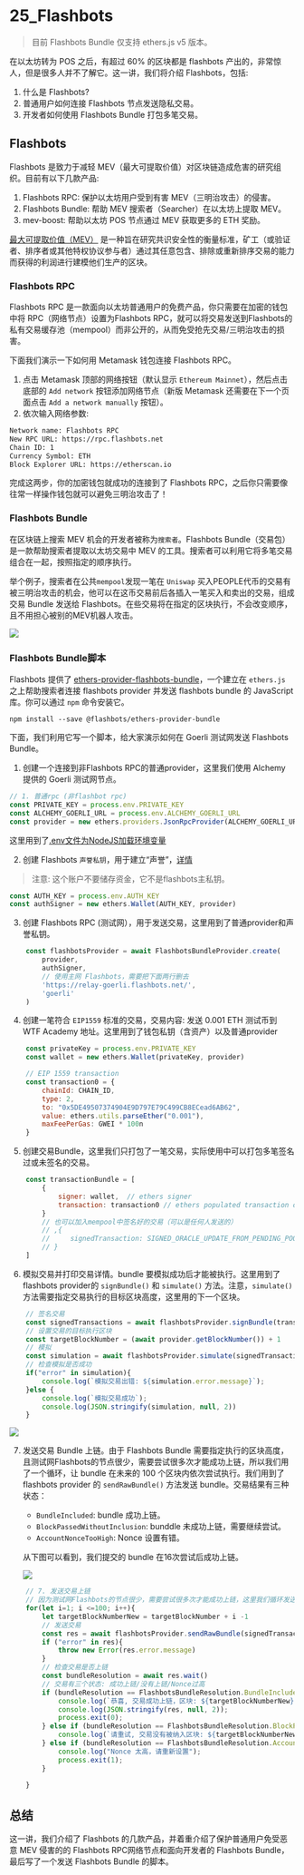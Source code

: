 # 25_Flashbots

> 目前 Flashbots Bundle 仅支持 ethers.js v5 版本。

在以太坊转为 POS 之后，有超过 60% 的区块都是 flashbots 产出的，非常惊人，但是很多人并不了解它。这一讲，我们将介绍 Flashbots，包括:

1. 什么是 Flashbots?
2. 普通用户如何连接 Flashbots 节点发送隐私交易。
3. 开发者如何使用 Flashbots Bundle 打包多笔交易。

## Flashbots

Flashbots 是致力于减轻 MEV（最大可提取价值）对区块链造成危害的研究组织。目前有以下几款产品:

1. Flashbots RPC: 保护以太坊用户受到有害 MEV（三明治攻击）的侵害。
2. Flashbots Bundle: 帮助 MEV 搜索者（Searcher）在以太坊上提取 MEV。
3. mev-boost: 帮助以太坊 POS 节点通过 MEV 获取更多的 ETH 奖励。 

[最大可提取价值（MEV）](https://arxiv.org/abs/1904.05234) 是一种旨在研究共识安全性的衡量标准，矿工（或验证者、排序者或其他特权协议参与者）通过其任意包含、排除或重新排序交易的能力而获得的利润进行建模他们生产的区块。

### Flashbots RPC

Flashbots RPC 是一款面向以太坊普通用户的免费产品，你只需要在加密的钱包中将 RPC（网络节点）设置为Flashbots RPC，就可以将交易发送到Flashbots的私有交易缓存池（mempool）而非公开的，从而免受抢先交易/三明治攻击的损害。

下面我们演示一下如何用 Metamask 钱包连接 Flashbots RPC。

1. 点击 Metamask 顶部的网络按钮（默认显示 `Ethereum Mainnet`），然后点击底部的 `Add network` 按钮添加网络节点（新版 Metamask 还需要在下一个页面点击 `Add a network manually` 按钮）。
2. 依次输入网络参数:

```tex
Network name: Flashbots RPC
New RPC URL: https://rpc.flashbots.net
Chain ID: 1
Currency Symbol: ETH
Block Explorer URL: https://etherscan.io
```

完成这两步，你的加密钱包就成功的连接到了 Flashbots RPC，之后你只需要像往常一样操作钱包就可以避免三明治攻击了！

### Flashbots Bundle

在区块链上搜索 MEV 机会的开发者被称为`搜索者`。Flashbots Bundle（交易包）是一款帮助搜索者提取以太坊交易中 MEV 的工具。搜索者可以利用它将多笔交易组合在一起，按照指定的顺序执行。

举个例子，搜索者在公共`mempool`发现一笔在 `Uniswap` 买入PEOPLE代币的交易有被三明治攻击的机会，他可以在这币交易前后各插入一笔买入和卖出的交易，组成交易 Bundle 发送给 Flashbots。在些交易将在指定的区块执行，不会改变顺序，且不用担心被别的MEV机器人攻击。

![](./img/25-3.jpeg)

### Flashbots Bundle脚本

Flashbots 提供了 [ethers-provider-flashbots-bundle](https://github.com/flashbots/ethers-provider-flashbots-bundle)，一个建立在 `ethers.js` 之上帮助搜索者连接 flashbots provider 并发送 flashbots bundle 的 JavaScript 库。你可以通过 `npm` 命令安装它。

```
npm install --save @flashbots/ethers-provider-bundle
```

下面，我们利用它写一个脚本，给大家演示如何在 Goerli 测试网发送 Flashbots Bundle。

1. 创建一个连接到非Flashbots RPC的普通provider，这里我们使用 Alchemy 提供的 Goerli 测试网节点。

```js
// 1. 普通rpc (非flashbot rpc)
const PRIVATE_KEY = process.env.PRIVATE_KEY
const ALCHEMY_GOERLI_URL = process.env.ALCHEMY_GOERLI_URL 
const provider = new ethers.providers.JsonRpcProvider(ALCHEMY_GOERLI_URL)
```

这里用到了[.env文件为NodeJS加载环境变量](https://cloud.tencent.com/developer/article/1817105)

2. 创建 Flashbots `声誉私钥`，用于建立“声誉”，[详情](https://docs.flashbots.net/flashbots-auction/searchers/advanced/reputation)

> 注意: 这个账户不要储存资金，它不是flashbots主私钥。

```js
const AUTH_KEY = process.env.AUTH_KEY
const authSigner = new ethers.Wallet(AUTH_KEY, provider)
```

3. 创建 Flashbots RPC (测试网），用于发送交易，这里用到了普通provider和声誉私钥。

```js
    const flashbotsProvider = await FlashbotsBundleProvider.create(
        provider,
        authSigner,
        // 使用主网 Flashbots，需要把下面两行删去
        'https://relay-goerli.flashbots.net/', 
        'goerli'
    )
```

4. 创建一笔符合 `EIP1559` 标准的交易，交易内容: 发送 0.001 ETH 测试币到 WTF Academy 地址。这里用到了钱包私钥（含资产）以及普通provider

```js
    const privateKey = process.env.PRIVATE_KEY
    const wallet = new ethers.Wallet(privateKey, provider)

    // EIP 1559 transaction
    const transaction0 = {
        chainId: CHAIN_ID,
        type: 2,
        to: "0x5DE49507374904E9D797E79C499CB8ECead6AB62",
        value: ethers.utils.parseEther("0.001"),
        maxFeePerGas: GWEI * 100n
    }
```

5. 创建交易Bundle，这里我们只打包了一笔交易，实际使用中可以打包多笔签名过或未签名的交易。

```js
    const transactionBundle = [
        {
            signer: wallet,  // ethers signer 
            transaction: transaction0 // ethers populated transaction object
        }
        // 也可以加入mempool中签名好的交易（可以是任何人发送的）
        // ,{
        //     signedTransaction: SIGNED_ORACLE_UPDATE_FROM_PENDING_POOL // serialized signed transaction hex
        // }
    ]
```

6. 模拟交易并打印交易详情。bundle 要模拟成功后才能被执行。这里用到了flashbots provider的 `signBundle()` 和 `simulate()` 方法。注意，`simulate()` 方法需要指定交易执行的目标区块高度，这里用的下一个区块。

```js
    // 签名交易
    const signedTransactions = await flashbotsProvider.signBundle(transactionBundle)
    // 设置交易的目标执行区块
    const targetBlockNumber = (await provider.getBlockNumber()) + 1
    // 模拟
    const simulation = await flashbotsProvider.simulate(signedTransactions, targetBlockNumber)
    // 检查模拟是否成功
    if("error" in simulation){
        console.log(`模拟交易出错: ${simulation.error.message}`);
    }else {
        console.log(`模拟交易成功`);
        console.log(JSON.stringify(simulation, null, 2))
    }
```

![](./img/25-4.jpg)

7. 发送交易 Bundle 上链。由于 Flashbots Bundle 需要指定执行的区块高度，且测试网Flashbots的节点很少，需要尝试很多次才能成功上链，所以我们用了一个循环，让 bundle 在未来的 100 个区块内依次尝试执行。我们用到了 flashbots provider 的 `sendRawBundle()` 方法发送 bundle。交易结果有三种状态：

   - `BundleIncluded`: bundle 成功上链。
   - `BlockPassedWithoutInclusion`: bunddle 未成功上链，需要继续尝试。
   - `AccountNonceTooHigh`: Nonce 设置有错。

   从下图可以看到，我们提交的 bundle 在16次尝试后成功上链。

   ![](./img/25-5.jpg)

```js
    // 7. 发送交易上链
    // 因为测试网Flashbots的节点很少，需要尝试很多次才能成功上链，这里我们循环发送 100 个区块。
    for(let i=1; i <=100; i++){
        let targetBlockNumberNew = targetBlockNumber + i -1
        // 发送交易 
        const res = await flashbotsProvider.sendRawBundle(signedTransactions, targetBlockNumberNew)
        if ("error" in res){
            throw new Error(res.error.message)
        }
        // 检查交易是否上链
        const bundleResolution = await res.wait()
        // 交易有三个状态: 成功上链/没有上链/Nonce过高
        if (bundleResolution == FlashbotsBundleResolution.BundleIncluded){
            console.log(`恭喜, 交易成功上链，区块: ${targetBlockNumberNew}`);
            console.log(JSON.stringify(res, null, 2));
            process.exit(0);
        } else if (bundleResolution == FlashbotsBundleResolution.BlockPassedWithoutInclusion){
            console.log(`请重试, 交易没有被纳入区块: ${targetBlockNumberNew}`);
        } else if (bundleResolution == FlashbotsBundleResolution.AccountNonceTooHigh){
            console.log("Nonce 太高，请重新设置");
            process.exit(1);
        }

    }
```

## 总结

这一讲，我们介绍了 Flashbots 的几款产品，并着重介绍了保护普通用户免受恶意 MEV 侵害的的 Flashbots RPC网络节点和面向开发者的 Flashbots Bundle，最后写了一个发送 Flashbots Bundle 的脚本。





